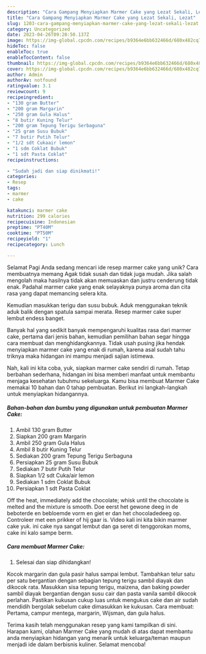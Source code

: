 ```yaml
---
description: "Cara Gampang Menyiapkan Marmer Cake yang Lezat Sekali, Lezat"
title: "Cara Gampang Menyiapkan Marmer Cake yang Lezat Sekali, Lezat"
slug: 1203-cara-gampang-menyiapkan-marmer-cake-yang-lezat-sekali-lezat
category: Uncategorized
date: 2023-04-26T09:20:50.137Z
image: https://img-global.cpcdn.com/recipes/b9364e6bb632466d/680x482cq70/marmer-cake-foto-resep-utama.jpg
hideToc: false
enableToc: true
enableTocContent: false
thumbnail: https://img-global.cpcdn.com/recipes/b9364e6bb632466d/680x482cq70/marmer-cake-foto-resep-utama.jpg
cover: https://img-global.cpcdn.com/recipes/b9364e6bb632466d/680x482cq70/marmer-cake-foto-resep-utama.jpg
author: Admin
authorAv: notfound
ratingvalue: 3.1
reviewcount: 9
recipeingredient:
- "130 gram Butter"
- "200 gram Margarin"
- "250 gram Gula Halus"
- "8 butir Kuning Telur"
- "200 gram Tepung Terigu Serbaguna"
- "25 gram Susu Bubuk"
- "7 butir Putih Telur"
- "1/2 sdt Cukaair lemon"
- "1 sdm Coklat Bubuk"
- "1 sdt Pasta Coklat"
recipeinstructions:

- "Sudah jadi dan siap dinikmati!"
categories:
- Resep
tags:
- marmer
- cake

katakunci: marmer cake 
nutrition: 299 calories
recipecuisine: Indonesian
preptime: "PT40M"
cooktime: "PT50M"
recipeyield: "1"
recipecategory: Lunch

---
```



Selamat Pagi Anda sedang mencari ide resep marmer cake yang unik? Cara membuatnya memang Agak tidak susah dan tidak juga mudah. Jika salah mengolah maka hasilnya tidak akan memuaskan dan justru cenderung tidak enak. Padahal marmer cake yang enak selayaknya punya aroma dan cita rasa yang dapat memancing selera kita.


Kemudian masukkan terigu dan susu bubuk. Aduk menggunakan teknik aduk balik dengan spatula sampai merata. Resep marmer cake super lembut endess banget.

Banyak hal yang sedikit banyak mempengaruhi kualitas rasa dari marmer cake, pertama dari jenis bahan, kemudian pemilihan bahan segar hingga cara membuat dan menghidangkannya. Tidak usah pusing jika hendak menyiapkan marmer cake yang enak di rumah, karena asal sudah tahu triknya maka hidangan ini mampu menjadi sajian istimewa.


Nah, kali ini kita coba, yuk, siapkan marmer cake sendiri di rumah. Tetap berbahan sederhana, hidangan ini bisa memberi manfaat untuk membantu menjaga kesehatan tubuhmu sekeluarga. Kamu bisa membuat Marmer Cake memakai 10 bahan dan 0 tahap pembuatan. Berikut ini langkah-langkah untuk menyiapkan hidangannya.

<!--inarticleads1-->

##### Bahan-bahan dan bumbu yang digunakan untuk pembuatan Marmer Cake:

1. Ambil 130 gram Butter
1. Siapkan 200 gram Margarin
1. Ambil 250 gram Gula Halus
1. Ambil 8 butir Kuning Telur
1. Sediakan 200 gram Tepung Terigu Serbaguna
1. Persiapkan 25 gram Susu Bubuk
1. Sediakan 7 butir Putih Telur
1. Siapkan 1/2 sdt Cuka/air lemon
1. Sediakan 1 sdm Coklat Bubuk
1. Persiapkan 1 sdt Pasta Coklat


Off the heat, immediately add the chocolate; whisk until the chocolate is melted and the mixture is smooth. Doe eerst het gewone deeg in de beboterde en bebloemde vorm en giet er dan het chocoladedeeg op. Controleer met een prikker of hij gaar is. Video kali ini kita bikin marmer cake yuk. ini cake nya sangat lembut dan ga seret di tenggorokan moms, cake ini kalo sampe berm. 

<!--inarticleads2-->

##### Cara membuat Marmer Cake:


1. Selesai dan siap dihidangkan!

Kocok margarin dan gula pasir halus sampai lembut. Tambahkan telur satu per satu bergantian dengan sebagian tepung terigu sambil diayak dan dikocok rata. Masukkan sisa tepung terigu, maizena, dan baking powder sambil diayak bergantian dengan susu cair dan pasta vanila sambil dikocok perlahan. Pastikan kukusan cukup luas untuk mengukus cake dan air sudah mendidih bergolak sebelum cake dimasukkan ke kukusan. Cara membuat: Pertama, campur mentega, margarin, Wijsman, dan gula halus. 

Terima kasih telah menggunakan resep yang kami tampilkan di sini. Harapan kami, olahan Marmer Cake yang mudah di atas dapat membantu anda menyiapkan hidangan yang menarik untuk keluarga/teman maupun menjadi ide dalam berbisnis kuliner. Selamat mencoba!
